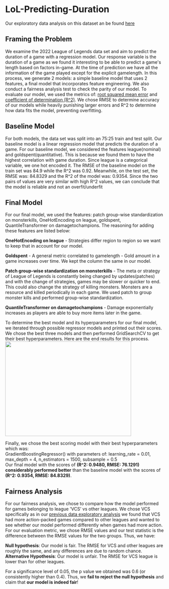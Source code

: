 # LoL-Predicting-Duration

Our exploratory data analysis on this dataset an be found [here](https://tdighe2001.github.io/LoL-Comparing-Action/)

## Framing the Problem

We examine the 2022 League of Legends data set and aim to predict the duration of a game with a regression model. Our response variable is the duration of a game as we found it interesting to be able to predict a game's length based on factors in-game. At the time of prediction we have all the information of the game played except for the explicit gamelength. In this process, we generate 2 models: a simple baseline model that uses 2 features, a final model that incorporates feature engineering. We also conduct a fairness analysis test to check the parity of our model. To evaluate our model, we used the metrics of: [root squared mean error](https://en.wikipedia.org/wiki/Coefficient_of_determination) and [coefficient of determination (R^2)](https://en.wikipedia.org/wiki/Coefficient_of_determination). We chose RMSE to determine accuracy of our models while heavily punishing larger errors and R^2 to determine how data fits the model, preventing overfitting.
 
## Baseline Model

For both models, the data set was split into an 75:25 train and test split. Our baseline model is a linear regression model that predicts the duration of a game. For our baseline model, we considered the features league(nominal) and goldspent(quantitative). This is because we found them to have the highest correlation with game duration. Since league is a categorical variable, we one hot encoded it. The RMSE of the baseline model on the train set was 84.9 while the R^2 was 0.92. Meanwhile, on the test set, the RMSE was: 84.8329 and the R^2 of the model was: 0.9354. Since the two pairs of values are very similar with high R^2 values, we can conclude that the model is reliable and not an overfit/underfit

## Final Model

For our final model, we used the features: patch group-wise standardization on monsterkills, OneHotEncoding on league, goldspent, QuantileTransformer on damagetochampions. The reasoning for adding these features are listed below:  
  
**OneHotEncoding on league** - Strategies differ region to region so we want to keep that in account for our model.  
  
**Goldspent** - A general metric correlated to gamelength - Gold amount in a game increases over time. We kept the column the same in our model.  
  
**Patch group-wise standardization on monsterkills** - The meta or strategy of League of Legends is constantly being changed by updates(patches) and with the change of strategies, games may be slower or quicker to end. This could also change the strategy of killing monsters. Monsters are a resource and killed periodically in each game. We used patch to group monster kills and performed group-wise standardization.  

**QuantileTransformer on damagetochampions** -  Damage exponentially increases as players are able to buy more items later in the game.  
  
To determine the best model and its hyperparameters for our final model, we iterated through possible regressor models and printed out their scores. We chose the best three models and then performed GridSearchCV to get their best hyperparameters. Here are the end results for this process.
<img src="https://i.gyazo.com/02f40b6cbed2da02072f239eda98754c.png"  width="400" height="300">

Finally, we chose the best scoring model with their best hyperparameters which was:  
GradientBoostingRegressor() with parameters of: learning_rate = 0.01, max_depth = 4, n_estimators = 1500, subsample = 0.5  
Our final model with the scores of **(R^2: 0.9480, RMSE: 76.1291)** **considerably performed better** than the baseline model with the scores of **(R^2: 0.9354, RMSE: 84.8329)**.

## Fairness Analysis

For our fairness analysis, we chose to compare how the model performed for games belonging to league 'VCS’ vs other leagues. We chose VCS specifically as in our [previous data exploratory analysis](https://tdighe2001.github.io/LoL-Comparing-Action/) we found that VCS had more action-packed games compared to other leagues and wanted to see whether our model performed differently when games had more action. For our evaluation metric, we chose RMSE values and our test statistic is the difference between the RMSE values for the two groups. Thus, we have:

**Null hypothesis**: Our model is fair. The RMSE for VCS and other leagues are roughly the same, and any differences are due to random chance.  
**Alternative Hypothesis**: Our model is unfair. The RMSE for VCS league is lower than for other leagues. 

For a significance level of 0.05, the p value we obtained was 0.6 (or consistently higher than 0.4). Thus, we **fail to reject the null hypothesis** and claim that **our model is indeed fair**!
